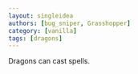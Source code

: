 ```yaml
---
layout: singleidea
authors: [bug_sniper, Grasshopper]
category: [vanilla]
tags: [dragons]
---
```

Dragons can cast spells.
